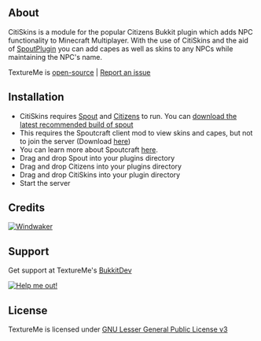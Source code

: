 About
-----
CitiSkins is a module for the popular Citizens Bukkit plugin which adds NPC functionality to Minecraft Multiplayer. With the use of CitiSkins and the aid of [SpoutPlugin][Spout Link] you can add capes as well as skins to any NPCs while maintaining the NPC's name.

TextureMe is [open-source][GitHub] | [Report an issue][Issues]

Installation
------------
* CitiSkins requires [Spout][Spout Link] and [Citizens][Citizens Link] to run. You can [download the latest recommended build of spout][Spout RB]
* This requires the Spoutcraft client mod to view skins and capes, but not to join the server (Download [here][Get Spout])
* You can learn more about Spoutcraft [here][Spout Wiki].
* Drag and drop Spout into your plugins directory
* Drag and drop Citizens into your plugins directory
* Drag and drop CitiSkins into your plugin directory
* Start the server

Credits
-------
[![Windwaker](http://www.gravatar.com/avatar/942913bba29c93344d8a2e4da56c6bf1.png)](http://forums.spout.org/members/windwaker.47/)

Support
-------
Get support at TextureMe's [BukkitDev][Page]

[![Help me out!][Donate Icon]][Donate]

License
-------
TextureMe is licensed under [GNU Lesser General Public License v3][License]

[Spout Wiki]: http://wiki.spout.org
[Spout Link]: http://spout.in
[Citizens Link]: http://forums.bukkit.org/threads/7173/
[Spout RB]: http://spout.in/plugin
[Get Spout]: http://get.spout.org
[Reload]: http://spout.in/reload
[License]: http://www.gnu.org/licenses/lgpl.html
[Page]: http://dev.bukkit.org/server-mods/textureme/
[GitHub]: http://github.com/WalkerCrouse/TextureMe
[Issues]: http://github.com/WalkerCrouse/TextureMe
[Donate Icon]: https://www.paypalobjects.com/en_US/i/btn/btn_donate_LG.gif
[Donate]: https://www.paypal.com/cgi-bin/webscr?cmd=_s-xclick&hosted_button_id=637G838ZVVD9N